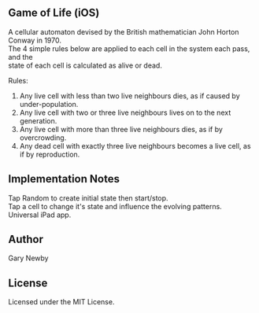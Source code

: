 Game of Life (iOS)
------------------
A cellular automaton devised by the British mathematician John Horton Conway in 1970.  
The 4 simple rules below are applied to each cell in the system each pass, and the  
state of each cell is calculated as alive or dead.  

Rules:
1. Any live cell with less than two live neighbours dies, as if caused by under-population.  
2. Any live cell with two or three live neighbours lives on to the next generation.  
3. Any live cell with more than three live neighbours dies, as if by overcrowding.  
4. Any dead cell with exactly three live neighbours becomes a live cell, as if by reproduction.  

Implementation Notes
--------------------
Tap Random to create initial state then start/stop.  
Tap a cell to change it's state and influence the evolving patterns.  
Universal iPad app.  

Author
------
Gary Newby

License
-------
Licensed under the MIT License.

